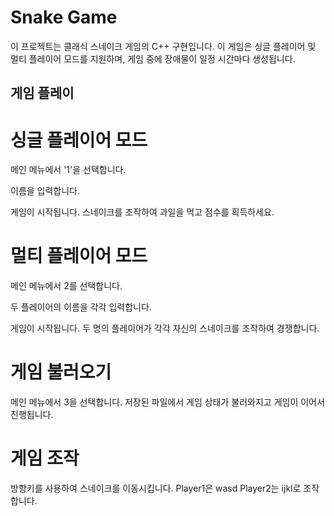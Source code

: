# Snake Game

이 프로젝트는 클래식 스네이크 게임의 C++ 구현입니다. 이 게임은 싱글 플레이어 및 멀티 플레이어 모드를 지원하며, 게임 중에 장애물이 일정 시간마다 생성됩니다.

## 게임 플레이
# 싱글 플레이어 모드
메인 메뉴에서 '1'을 선택합니다.

이름을 입력합니다.

게임이 시작됩니다. 스네이크를 조작하여 과일을 먹고 점수를 획득하세요.

# 멀티 플레이어 모드
메인 메뉴에서 2를 선택합니다.

두 플레이어의 이름을 각각 입력합니다.

게임이 시작됩니다. 두 명의 플레이어가 각각 자신의 스네이크를 조작하여 경쟁합니다.

# 게임 불러오기
메인 메뉴에서 3을 선택합니다.
저장된 파일에서 게임 상태가 불러와지고 게임이 이어서 진행됩니다.

# 게임 조작
방향키를 사용하여 스네이크를 이동시킵니다.
Player1은 wasd Player2는 ijkl로 조작합니다.
